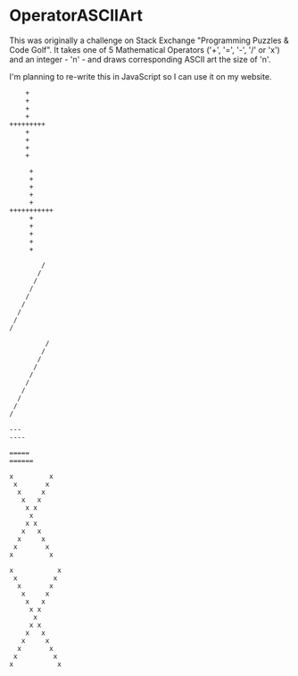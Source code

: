 # OperatorASCIIArt

This was originally a challenge on Stack Exchange "Programming Puzzles & Code Golf". It takes one of 5 Mathematical Operators ('+', '=', '-', '/' or 'x') and an integer - 'n' - and draws corresponding ASCII art the size of 'n'.

I'm planning to re-write this in JavaScript so I can use it on my website.

```
    +
    +
    +
    +
+++++++++
    +
    +
    +
    +

     +
     +
     +
     +
     +
+++++++++++
     +
     +
     +
     +
     +
     
        /
       /
      /
     /
    /
   /
  /
 /
/

         /
        /
       /
      /
     /
    /
   /
  /
 /
/

---
----

=====
======

x         x
 x       x
  x     x
   x   x
    x x
     x
    x x
   x   x
  x     x
 x       x
x         x

x           x
 x         x
  x       x
   x     x
    x   x
     x x
      x
     x x
    x   x
   x     x
  x       x
 x         x
x           x

```
